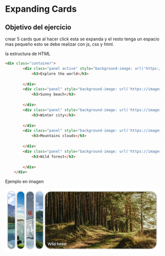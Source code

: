 # Expanding Cards

## Objetivo del ejercicio

crear 5 cards que al hacer click esta se expanda y el resto tenga un espacio mas pequeño esto se debe realizar con js, css y html.

la estructura de HTML

```html
<div class="container">
        <div class="panel active" style="background-image: url('https://images.unsplash.com/photo-1546587348-d12660c30c50?ixlib=rb-1.2.1&ixid=MnwxMjA3fDB8MHxwaG90by1wYWdlfHx8fGVufDB8fHx8&auto=format&fit=crop&w=874&q=80');">
            <h3>Explore the world</h3>

        </div>
        <div class="panel" style="background-image: url('https://images.unsplash.com/photo-1431411207774-da3c7311b5e8?ixlib=rb-1.2.1&ixid=MnwxMjA3fDB8MHxwaG90by1wYWdlfHx8fGVufDB8fHx8&auto=format&fit=crop&w=870&q=80');">
            <h3>Sunny beach</h3>

        </div>
        <div class="panel" style="background-image: url('https://images.unsplash.com/photo-1608315398428-c6d76804838d?ixlib=rb-1.2.1&ixid=MnwxMjA3fDB8MHxwaG90by1wYWdlfHx8fGVufDB8fHx8&auto=format&fit=crop&w=870&q=80');">
            <h3>Winter city</h3>

        </div>
        <div class="panel" style="background-image: url('https://images.unsplash.com/photo-1621682372775-533449e550ed?ixlib=rb-1.2.1&ixid=MnwxMjA3fDB8MHxwaG90by1wYWdlfHx8fGVufDB8fHx8&auto=format&fit=crop&w=774&q=80');">
            <h3>Mountains clouds</h3>

        </div>
        <div class="panel" style="background-image: url('https://images.unsplash.com/photo-1542202229-7d93c33f5d07?ixlib=rb-1.2.1&ixid=MnwxMjA3fDB8MHxwaG90by1wYWdlfHx8fGVufDB8fHx8&auto=format&fit=crop&w=870&q=80');">
            <h3>Wild forest</h3>

        </div>
    </div>
```

Ejemplo en imagen

![Ejemplo](./Captura%20desde%202024-05-16%2023-45-03.png)
